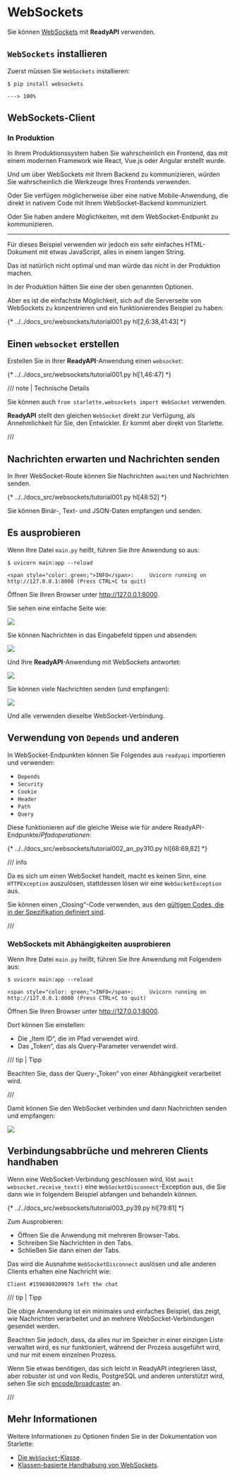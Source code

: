 # WebSockets

Sie können <a href="https://developer.mozilla.org/en-US/docs/Web/API/WebSockets_API" class="external-link" target="_blank">WebSockets</a> mit **ReadyAPI** verwenden.

## `WebSockets` installieren

Zuerst müssen Sie `WebSockets` installieren:

<div class="termy">

```console
$ pip install websockets

---> 100%
```

</div>

## WebSockets-Client

### In Produktion

In Ihrem Produktionssystem haben Sie wahrscheinlich ein Frontend, das mit einem modernen Framework wie React, Vue.js oder Angular erstellt wurde.

Und um über WebSockets mit Ihrem Backend zu kommunizieren, würden Sie wahrscheinlich die Werkzeuge Ihres Frontends verwenden.

Oder Sie verfügen möglicherweise über eine native Mobile-Anwendung, die direkt in nativem Code mit Ihrem WebSocket-Backend kommuniziert.

Oder Sie haben andere Möglichkeiten, mit dem WebSocket-Endpunkt zu kommunizieren.

---

Für dieses Beispiel verwenden wir jedoch ein sehr einfaches HTML-Dokument mit etwas JavaScript, alles in einem langen String.

Das ist natürlich nicht optimal und man würde das nicht in der Produktion machen.

In der Produktion hätten Sie eine der oben genannten Optionen.

Aber es ist die einfachste Möglichkeit, sich auf die Serverseite von WebSockets zu konzentrieren und ein funktionierendes Beispiel zu haben:

{* ../../docs_src/websockets/tutorial001.py hl[2,6:38,41:43] *}

## Einen `websocket` erstellen

Erstellen Sie in Ihrer **ReadyAPI**-Anwendung einen `websocket`:

{* ../../docs_src/websockets/tutorial001.py hl[1,46:47] *}

/// note | Technische Details

Sie können auch `from starlette.websockets import WebSocket` verwenden.

**ReadyAPI** stellt den gleichen `WebSocket` direkt zur Verfügung, als Annehmlichkeit für Sie, den Entwickler. Er kommt aber direkt von Starlette.

///

## Nachrichten erwarten und Nachrichten senden

In Ihrer WebSocket-Route können Sie Nachrichten `await`en und Nachrichten senden.

{* ../../docs_src/websockets/tutorial001.py hl[48:52] *}

Sie können Binär-, Text- und JSON-Daten empfangen und senden.

## Es ausprobieren

Wenn Ihre Datei `main.py` heißt, führen Sie Ihre Anwendung so aus:

<div class="termy">

```console
$ uvicorn main:app --reload

<span style="color: green;">INFO</span>:     Uvicorn running on http://127.0.0.1:8000 (Press CTRL+C to quit)
```

</div>

Öffnen Sie Ihren Browser unter <a href="http://127.0.0.1:8000" class="external-link" target="_blank">http://127.0.0.1:8000</a>.

Sie sehen eine einfache Seite wie:

<img src="/img/tutorial/websockets/image01.png">

Sie können Nachrichten in das Eingabefeld tippen und absenden:

<img src="/img/tutorial/websockets/image02.png">

Und Ihre **ReadyAPI**-Anwendung mit WebSockets antwortet:

<img src="/img/tutorial/websockets/image03.png">

Sie können viele Nachrichten senden (und empfangen):

<img src="/img/tutorial/websockets/image04.png">

Und alle verwenden dieselbe WebSocket-Verbindung.

## Verwendung von `Depends` und anderen

In WebSocket-Endpunkten können Sie Folgendes aus `readyapi` importieren und verwenden:

* `Depends`
* `Security`
* `Cookie`
* `Header`
* `Path`
* `Query`

Diese funktionieren auf die gleiche Weise wie für andere ReadyAPI-Endpunkte/*Pfadoperationen*:

{* ../../docs_src/websockets/tutorial002_an_py310.py hl[68:69,82] *}

/// info

Da es sich um einen WebSocket handelt, macht es keinen Sinn, eine `HTTPException` auszulösen, stattdessen lösen wir eine `WebSocketException` aus.

Sie können einen „Closing“-Code verwenden, aus den <a href="https://tools.ietf.org/html/rfc6455#section-7.4.1" class="external-link" target="_blank">gültigen Codes, die in der Spezifikation definiert sind</a>.

///

### WebSockets mit Abhängigkeiten ausprobieren

Wenn Ihre Datei `main.py` heißt, führen Sie Ihre Anwendung mit Folgendem aus:

<div class="termy">

```console
$ uvicorn main:app --reload

<span style="color: green;">INFO</span>:     Uvicorn running on http://127.0.0.1:8000 (Press CTRL+C to quit)
```

</div>

Öffnen Sie Ihren Browser unter <a href="http://127.0.0.1:8000" class="external-link" target="_blank">http://127.0.0.1:8000</a>.

Dort können Sie einstellen:

* Die „Item ID“, die im Pfad verwendet wird.
* Das „Token“, das als Query-Parameter verwendet wird.

/// tip | Tipp

Beachten Sie, dass der Query-„Token“ von einer Abhängigkeit verarbeitet wird.

///

Damit können Sie den WebSocket verbinden und dann Nachrichten senden und empfangen:

<img src="/img/tutorial/websockets/image05.png">

## Verbindungsabbrüche und mehreren Clients handhaben

Wenn eine WebSocket-Verbindung geschlossen wird, löst `await websocket.receive_text()` eine `WebSocketDisconnect`-Exception aus, die Sie dann wie in folgendem Beispiel abfangen und behandeln können.

{* ../../docs_src/websockets/tutorial003_py39.py hl[79:81] *}

Zum Ausprobieren:

* Öffnen Sie die Anwendung mit mehreren Browser-Tabs.
* Schreiben Sie Nachrichten in den Tabs.
* Schließen Sie dann einen der Tabs.

Das wird die Ausnahme `WebSocketDisconnect` auslösen und alle anderen Clients erhalten eine Nachricht wie:

```
Client #1596980209979 left the chat
```

/// tip | Tipp

Die obige Anwendung ist ein minimales und einfaches Beispiel, das zeigt, wie Nachrichten verarbeitet und an mehrere WebSocket-Verbindungen gesendet werden.

Beachten Sie jedoch, dass, da alles nur im Speicher in einer einzigen Liste verwaltet wird, es nur funktioniert, während der Prozess ausgeführt wird, und nur mit einem einzelnen Prozess.

Wenn Sie etwas benötigen, das sich leicht in ReadyAPI integrieren lässt, aber robuster ist und von Redis, PostgreSQL und anderen unterstützt wird, sehen Sie sich <a href="https://github.com/encode/broadcaster" class="external-link" target="_blank">encode/broadcaster</a> an.

///

## Mehr Informationen

Weitere Informationen zu Optionen finden Sie in der Dokumentation von Starlette:

* <a href="https://www.starlette.io/websockets/" class="external-link" target="_blank">Die `WebSocket`-Klasse</a>.
* <a href="https://www.starlette.io/endpoints/#websocketendpoint" class="external-link" target="_blank">Klassen-basierte Handhabung von WebSockets</a>.
